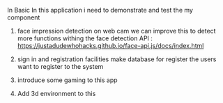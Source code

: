 In Basic In this application i need to demonstrate and test the my component


1. face impression detection on web cam 
    we can improve this to detect more functions withing the face detection 
    API : https://justadudewhohacks.github.io/face-api.js/docs/index.html 

2. sign in and registration facilities
    make database for register the users want to register to the system 
3. introduce some gaming to this app
4. Add 3d environment to this

